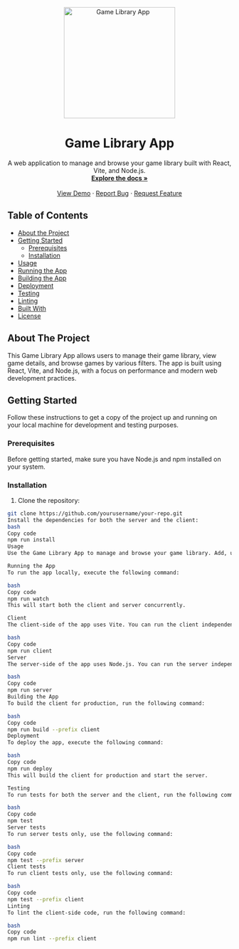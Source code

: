 <p align="center">
  <a href="#">
    <img src="https://user-images.githubusercontent.com/4906501/139595581-7a3689ac-aec1-4b60-94b1-5538a8aae7f6.png" alt="Game Library App" width="250">
  </a>
</p>

<h1 align="center">Game Library App</h1>

<p align="center">
  A web application to manage and browse your game library built with React, Vite, and Node.js.
  <br>
  <a href="#"><strong>Explore the docs »</strong></a>
  <br>
  <br>
  <a href="#">View Demo</a>
  ·
  <a href="#">Report Bug</a>
  ·
  <a href="#">Request Feature</a>
</p>

## Table of Contents

- [About the Project](#about-the-project)
- [Getting Started](#getting-started)
  - [Prerequisites](#prerequisites)
  - [Installation](#installation)
- [Usage](#usage)
- [Running the App](#running-the-app)
- [Building the App](#building-the-app)
- [Deployment](#deployment)
- [Testing](#testing)
- [Linting](#linting)
- [Built With](#built-with)
- [License](#license)

## About The Project

This Game Library App allows users to manage their game library, view game details, and browse games by various filters. The app is built using React, Vite, and Node.js, with a focus on performance and modern web development practices.

## Getting Started

Follow these instructions to get a copy of the project up and running on your local machine for development and testing purposes.

### Prerequisites

Before getting started, make sure you have Node.js and npm installed on your system.

### Installation

1. Clone the repository:

```bash
git clone https://github.com/yourusername/your-repo.git
Install the dependencies for both the server and the client:
bash
Copy code
npm run install
Usage
Use the Game Library App to manage and browse your game library. Add, update, and delete games as desired, and filter results by genre or platform.

Running the App
To run the app locally, execute the following command:

bash
Copy code
npm run watch
This will start both the client and server concurrently.

Client
The client-side of the app uses Vite. You can run the client independently with the following command:

bash
Copy code
npm run client
Server
The server-side of the app uses Node.js. You can run the server independently with the following command:

bash
Copy code
npm run server
Building the App
To build the client for production, run the following command:

bash
Copy code
npm run build --prefix client
Deployment
To deploy the app, execute the following command:

bash
Copy code
npm run deploy
This will build the client for production and start the server.

Testing
To run tests for both the server and the client, run the following command:

bash
Copy code
npm test
Server tests
To run server tests only, use the following command:

bash
Copy code
npm test --prefix server
Client tests
To run client tests only, use the following command:

bash
Copy code
npm test --prefix client
Linting
To lint the client-side code, run the following command:

bash
Copy code
npm run lint --prefix client